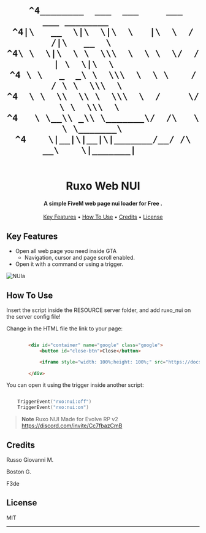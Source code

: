 <h1 align="center">
  <br>






                                             
     ^4________  ___  ___     ___    ___ ________          
    ^4|\   __  \|\  \|\  \   |\  \  /  /|\   __  \        
    ^4\ \  \|\  \ \  \\\  \  \ \  \/  / | \  \|\  \       
    ^4 \ \   _  _\ \  \\\  \  \ \    / / \ \  \\\  \      
    ^4  \ \  \\  \\ \  \\\  \  /     \/   \ \  \\\  \     
    ^4   \ \__\\ _\\ \_______\/  /\   \    \ \_______\    
    ^4    \|__|\|__|\|_______/__/ /\ __\    \|_______|     

                                   
                                  
                                  
                                  


           
                           
  <br>
Ruxo Web NUI

  <br>
</h1>

<h4 align="center">A simple FiveM web page nui loader for Free
.</h4>

<p align="center">
  <a href="#key-features">Key Features</a> •
  <a href="#how-to-use">How To Use</a> •
  <a href="#credits">Credits</a> •
  <a href="#license">License</a>
</p>


## Key Features


* Open all web page you need inside GTA
  - Navigation, cursor and page scroll enabled.
* Open it with a command or using a trigger.

![NUIa](https://github.com/turangarusso/Ruxo-Web-NUI/assets/113531412/b2539b87-90cd-4131-9c56-d8af10001a02)

## How To Use

Insert the script inside the RESOURCE server folder, and add ruxo_nui on the server config file!

Change in the HTML file the link to your page:
```html

		<div id="container" name="google" class="google">
			<button id="close-btn">Close</button>

			<iframe style="width: 100%;height: 100%;" src="https://docs.google.com/document/d/1B5pMqDlPSe2gC8xyGGpGxPx1IOlL1-eQt2S7Xv1BcjI/" allowfullscreen scrolling="yes"></iframe>
		
		</div>
```

You can open it using the trigger inside another script:

```lua

    TriggerEvent("rxo:nui:off")
    TriggerEvent("rxo:nui:on")

```

> **Note**
> Ruxo NUI Made for Evolve RP v2 https://discord.com/invite/Cc7fbazCmB

## Credits

Russo Giovanni M.

Boston G.

F3de

## License

MIT

---

